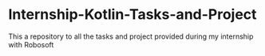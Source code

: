 # Internship-Kotlin-Tasks-and-Project

This a repository to all the tasks and project provided during my internship with Robosoft
